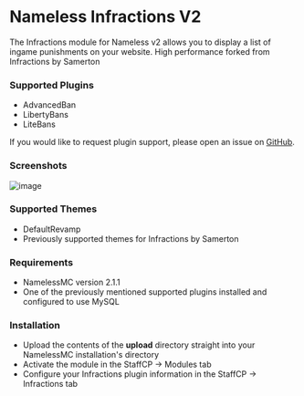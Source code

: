 # Nameless Infractions V2
The Infractions module for Nameless v2 allows you to display a list of ingame punishments on your website.
High performance forked from Infractions by Samerton

### Supported Plugins
- AdvancedBan
- LibertyBans
- LiteBans

If you would like to request plugin support, please open an issue on [GitHub](https://github.com/samerton/Nameless-Infractions/issues).

### Screenshots
![image](https://github.com/bijju089/Nameless-Infractions/assets/103484184/6bd5cab4-198d-45c6-93e4-150d1bb84c13)

### Supported Themes
- DefaultRevamp
- Previously supported themes for Infractions by Samerton

### Requirements
- NamelessMC version 2.1.1
- One of the previously mentioned supported plugins installed and configured to use MySQL

### Installation
- Upload the contents of the **upload** directory straight into your NamelessMC installation's directory
- Activate the module in the StaffCP -> Modules tab
- Configure your Infractions plugin information in the StaffCP -> Infractions tab
